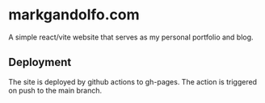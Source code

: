 # markgandolfo.com

A simple react/vite website that serves as my personal portfolio and blog.

## Deployment

The site is deployed by github actions to gh-pages. The action is triggered on push to the main branch. 


